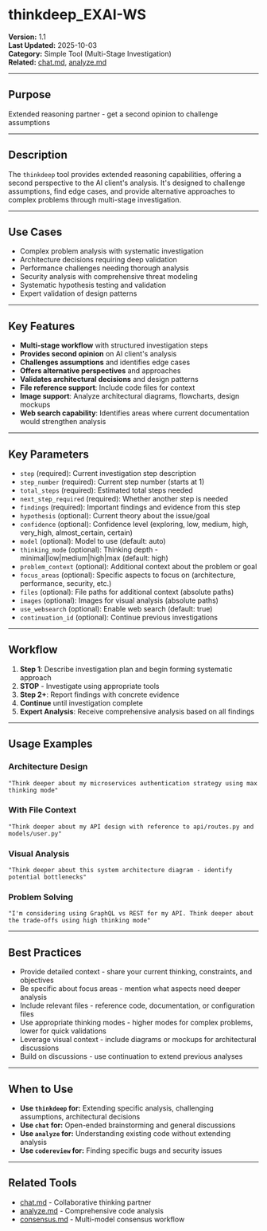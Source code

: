 # thinkdeep_EXAI-WS

**Version:** 1.1  
**Last Updated:** 2025-10-03  
**Category:** Simple Tool (Multi-Stage Investigation)  
**Related:** [chat.md](chat.md), [analyze.md](../workflow-tools/analyze.md)

---

## Purpose

Extended reasoning partner - get a second opinion to challenge assumptions

---

## Description

The `thinkdeep` tool provides extended reasoning capabilities, offering a second perspective to the AI client's analysis. It's designed to challenge assumptions, find edge cases, and provide alternative approaches to complex problems through multi-stage investigation.

---

## Use Cases

- Complex problem analysis with systematic investigation
- Architecture decisions requiring deep validation
- Performance challenges needing thorough analysis
- Security analysis with comprehensive threat modeling
- Systematic hypothesis testing and validation
- Expert validation of design patterns

---

## Key Features

- **Multi-stage workflow** with structured investigation steps
- **Provides second opinion** on AI client's analysis
- **Challenges assumptions** and identifies edge cases
- **Offers alternative perspectives** and approaches
- **Validates architectural decisions** and design patterns
- **File reference support**: Include code files for context
- **Image support**: Analyze architectural diagrams, flowcharts, design mockups
- **Web search capability**: Identifies areas where current documentation would strengthen analysis

---

## Key Parameters

- `step` (required): Current investigation step description
- `step_number` (required): Current step number (starts at 1)
- `total_steps` (required): Estimated total steps needed
- `next_step_required` (required): Whether another step is needed
- `findings` (required): Important findings and evidence from this step
- `hypothesis` (optional): Current theory about the issue/goal
- `confidence` (optional): Confidence level (exploring, low, medium, high, very_high, almost_certain, certain)
- `model` (optional): Model to use (default: auto)
- `thinking_mode` (optional): Thinking depth - minimal|low|medium|high|max (default: high)
- `problem_context` (optional): Additional context about the problem or goal
- `focus_areas` (optional): Specific aspects to focus on (architecture, performance, security, etc.)
- `files` (optional): File paths for additional context (absolute paths)
- `images` (optional): Images for visual analysis (absolute paths)
- `use_websearch` (optional): Enable web search (default: true)
- `continuation_id` (optional): Continue previous investigations

---

## Workflow

1. **Step 1**: Describe investigation plan and begin forming systematic approach
2. **STOP** - Investigate using appropriate tools
3. **Step 2+**: Report findings with concrete evidence
4. **Continue** until investigation complete
5. **Expert Analysis**: Receive comprehensive analysis based on all findings

---

## Usage Examples

### Architecture Design
```
"Think deeper about my microservices authentication strategy using max thinking mode"
```

### With File Context
```
"Think deeper about my API design with reference to api/routes.py and models/user.py"
```

### Visual Analysis
```
"Think deeper about this system architecture diagram - identify potential bottlenecks"
```

### Problem Solving
```
"I'm considering using GraphQL vs REST for my API. Think deeper about the trade-offs using high thinking mode"
```

---

## Best Practices

- Provide detailed context - share your current thinking, constraints, and objectives
- Be specific about focus areas - mention what aspects need deeper analysis
- Include relevant files - reference code, documentation, or configuration files
- Use appropriate thinking modes - higher modes for complex problems, lower for quick validations
- Leverage visual context - include diagrams or mockups for architectural discussions
- Build on discussions - use continuation to extend previous analyses

---

## When to Use

- **Use `thinkdeep` for:** Extending specific analysis, challenging assumptions, architectural decisions
- **Use `chat` for:** Open-ended brainstorming and general discussions
- **Use `analyze` for:** Understanding existing code without extending analysis
- **Use `codereview` for:** Finding specific bugs and security issues

---

## Related Tools

- [chat.md](chat.md) - Collaborative thinking partner
- [analyze.md](../workflow-tools/analyze.md) - Comprehensive code analysis
- [consensus.md](consensus.md) - Multi-model consensus workflow

